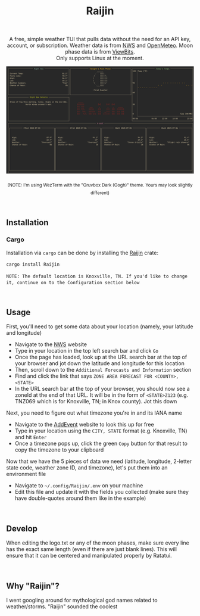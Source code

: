 <div align="center">
  <h1>Raijin</h1>

<br />

  <p>
    A free, simple weather TUI that pulls data without the need for an API key, account, or subscription. Weather data is from <a href="https://api.weather.gov/">NWS</a> and <a href="https://open-meteo.com/en/docs">OpenMeteo</a>. Moon phase data is from <a href="https://viewbits.com/docs/moon-phase-api-documentation">ViewBits</a>. <br /> Only supports Linux at the moment.
  </p>

</div>

<div align="center">
  <img src="screenshot.png" alt="A screenshot of the application"/>
  <p>
  <sub>
  (NOTE: I'm using WezTerm with the "Gruvbox Dark (Gogh)" theme. Yours may look slightly different)
  </sub>
  </p>
</div>

<br>

## Installation

### Cargo

Installation via `cargo` can be done by installing the [Raijin](https://crates.io/crates/Raijin) crate:
```bash
cargo install Raijin
```
`NOTE: The default location is Knoxville, TN. If you'd like to change it, continue on to the Configuration section below`

<br>

## Usage

First, you'll need to get some data about your location (namely, your latitude and longitude)
- Navigate to the [NWS](https://www.weather.gov/) website
- Type in your location in the top left search bar and click `Go`
- Once the page has loaded, look up at the URL search bar at the top of your browser and jot down the latitude and longitude for this location
- Then, scroll down to the `Additional Forecasts and Information` section
- Find and click the link that says `ZONE AREA FORECAST FOR <COUNTY>, <STATE>`
- In the URL search bar at the top of your browser, you should now see a zoneId at the end of that URL. It will be in the form of `<STATE>Z123` (e.g. TNZ069 which is for Knoxville, TN; in Knox county). Jot this down

Next, you need to figure out what timezone you're in and its IANA name
- Navigate to the [AddEvent](https://www.addevent.com/c/documentation/tools/time-zone-lookup) website to look this up for free
- Type in your location using the `CITY, STATE` format (e.g. Knoxville, TN) and hit `Enter`
- Once a timezone pops up, click the green `Copy` button for that result to copy the timezone to your clipboard

Now that we have the 5 pieces of data we need (latitude, longitude, 2-letter state code, weather zone ID, and timezone), let's put them into an environment file
- Navigate to `~/.config/Raijin/.env` on your machine
- Edit this file and update it with the fields you collected (make sure they have double-quotes around them like in the example)

<br>

## Develop
When editing the logo.txt or any of the moon phases, make sure every line has the exact same length (even if there are just blank lines). This will ensure that it can be centered and manipulated properly by Ratatui.

<br>

## Why "Raijin"?
I went googling around for mythological god names related to weather/storms. "Raijin" sounded the coolest
